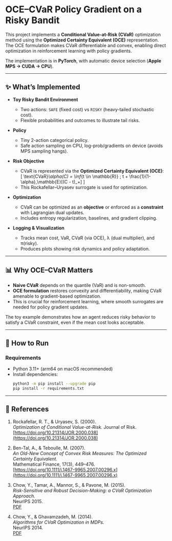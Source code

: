 # OCE–CVaR Policy Gradient on a Risky Bandit

This project implements a **Conditional Value-at-Risk (CVaR)** optimization method using the **Optimized Certainty Equivalent (OCE)** representation.  
The OCE formulation makes CVaR differentiable and convex, enabling direct optimization in reinforcement learning with policy gradients.

The implementation is in **PyTorch**, with automatic device selection (**Apple MPS → CUDA → CPU**).

---

## ✨ What’s Implemented

- **Toy Risky Bandit Environment**  
  - Two actions: `SAFE` (fixed cost) vs `RISKY` (heavy-tailed stochastic cost).  
  - Flexible probabilities and outcomes to illustrate tail risks.

- **Policy**  
  - Tiny 2-action categorical policy.  
  - Safe action sampling on CPU, log-prob/gradients on device (avoids MPS sampling hangs).  

- **Risk Objective**  
  - CVaR is represented via the **Optimized Certainty Equivalent (OCE)**:  
    \[
    \text{CVaR}_\alpha(C) = \inf_{t \in \mathbb{R}} \; t + \frac{1}{1-\alpha}\,\mathbb{E}[(C - t)_+]
    \]  
  - This Rockafellar–Uryasev surrogate is used for optimization.  

- **Optimization**  
  - CVaR can be optimized as an **objective** or enforced as a **constraint** with Lagrangian dual updates.  
  - Includes entropy regularization, baselines, and gradient clipping.

- **Logging & Visualization**  
  - Tracks mean cost, VaR, CVaR (via OCE), λ (dual multiplier), and π(risky).  
  - Produces plots showing risk dynamics and policy adaptation.

---

## 📊 Why OCE–CVaR Matters

- **Naive CVaR** depends on the quantile (VaR) and is non-smooth.  
- **OCE formulation** restores convexity and differentiability, making CVaR amenable to gradient-based optimization.  
- This is crucial for reinforcement learning, where smooth surrogates are needed for policy gradient updates.  

The toy example demonstrates how an agent reduces risky behavior to satisfy a CVaR constraint, even if the mean cost looks acceptable.

---

## 🚀 How to Run

### Requirements
- Python 3.11+ (arm64 on macOS recommended)  
- Install dependencies:
  ```bash
  python3 -m pip install --upgrade pip
  pip install -r requirements.txt
  

---

## 📖 References

1. Rockafellar, R. T., & Uryasev, S. (2000).  
   *Optimization of Conditional Value-at-Risk.* Journal of Risk.  
   [https://doi.org/10.21314/JOR.2000.038](https://doi.org/10.21314/JOR.2000.038)

2. Ben-Tal, A., & Teboulle, M. (2007).  
   *An Old-New Concept of Convex Risk Measures: The Optimized Certainty Equivalent.*  
   Mathematical Finance, 17(3), 449–476.  
   [https://doi.org/10.1111/j.1467-9965.2007.00296.x](https://doi.org/10.1111/j.1467-9965.2007.00296.x)

3. Chow, Y., Tamar, A., Mannor, S., & Pavone, M. (2015).  
   *Risk-Sensitive and Robust Decision-Making: a CVaR Optimization Approach.*  
   NeurIPS 2015.  
   [PDF](https://proceedings.neurips.cc/paper/2015/file/9a49a25d7cdc7b71924a70c0c7d2b0f9-Paper.pdf)

4. Chow, Y., & Ghavamzadeh, M. (2014).  
   *Algorithms for CVaR Optimization in MDPs.*  
   NeurIPS 2014.  
   [PDF](https://proceedings.neurips.cc/paper/2014/file/9dcb88e0137649590b755372b040afad-Paper.pdf)